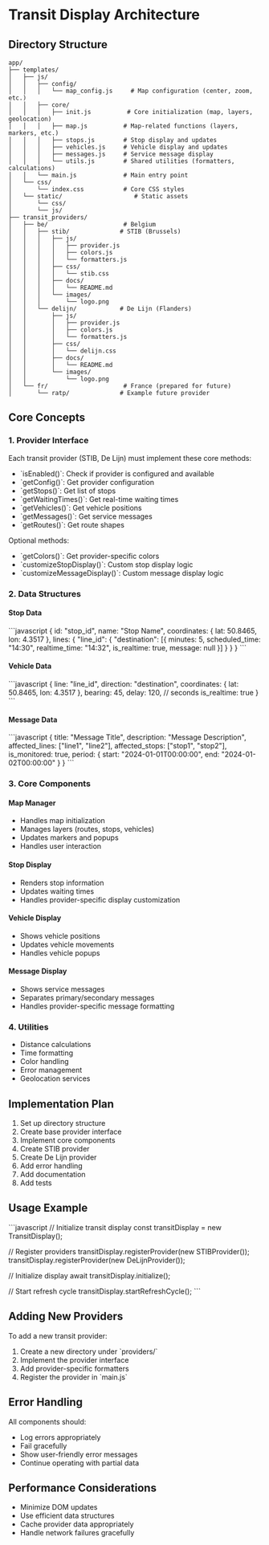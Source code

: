 # Transit Display Architecture

## Directory Structure
```
app/
├── templates/
│   ├── js/
│   │   ├── config/
│   │   │   └── map_config.js     # Map configuration (center, zoom, etc.)
│   │   ├── core/
│   │   │   ├── init.js          # Core initialization (map, layers, geolocation)
│   │   │   ├── map.js          # Map-related functions (layers, markers, etc.)
│   │   │   ├── stops.js        # Stop display and updates
│   │   │   ├── vehicles.js     # Vehicle display and updates
│   │   │   ├── messages.js     # Service message display
│   │   │   └── utils.js        # Shared utilities (formatters, calculations)
│   │   └── main.js             # Main entry point
│   └── css/
│       └── index.css           # Core CSS styles
│   └── static/                    # Static assets
│       └── css/
│       └── js/
├── transit_providers/
│   ├── be/                     # Belgium
│   │   ├── stib/              # STIB (Brussels)
│   │   │   ├── js/
│   │   │   │   ├── provider.js
│   │   │   │   ├── colors.js
│   │   │   │   └── formatters.js
│   │   │   ├── css/
│   │   │   │   └── stib.css
│   │   │   ├── docs/
│   │   │   │   └── README.md
│   │   │   └── images/
│   │   │       └── logo.png
│   │   └── delijn/            # De Lijn (Flanders)
│   │       ├── js/
│   │       │   ├── provider.js
│   │       │   ├── colors.js
│   │       │   └── formatters.js
│   │       ├── css/
│   │       │   └── delijn.css
│   │       ├── docs/
│   │       │   └── README.md
│   │       └── images/
│   │           └── logo.png
│   └── fr/                     # France (prepared for future)
│       └── ratp/              # Example future provider

```

## Core Concepts

### 1. Provider Interface
Each transit provider (STIB, De Lijn) must implement these core methods:
- \`isEnabled()\`: Check if provider is configured and available
- \`getConfig()\`: Get provider configuration
- \`getStops()\`: Get list of stops
- \`getWaitingTimes()\`: Get real-time waiting times
- \`getVehicles()\`: Get vehicle positions
- \`getMessages()\`: Get service messages
- \`getRoutes()\`: Get route shapes

Optional methods:
- \`getColors()\`: Get provider-specific colors
- \`customizeStopDisplay()\`: Custom stop display logic
- \`customizeMessageDisplay()\`: Custom message display logic

### 2. Data Structures

#### Stop Data
\`\`\`javascript
{
    id: "stop_id",
    name: "Stop Name",
    coordinates: {
        lat: 50.8465,
        lon: 4.3517
    },
    lines: {
        "line_id": {
            "destination": [{
                minutes: 5,
                scheduled_time: "14:30",
                realtime_time: "14:32",
                is_realtime: true,
                message: null
            }]
        }
    }
}
\`\`\`

#### Vehicle Data
\`\`\`javascript
{
    line: "line_id",
    direction: "destination",
    coordinates: {
        lat: 50.8465,
        lon: 4.3517
    },
    bearing: 45,
    delay: 120,  // seconds
    is_realtime: true
}
\`\`\`

#### Message Data
\`\`\`javascript
{
    title: "Message Title",
    description: "Message Description",
    affected_lines: ["line1", "line2"],
    affected_stops: ["stop1", "stop2"],
    is_monitored: true,
    period: {
        start: "2024-01-01T00:00:00",
        end: "2024-01-02T00:00:00"
    }
}
\`\`\`

### 3. Core Components

#### Map Manager
- Handles map initialization
- Manages layers (routes, stops, vehicles)
- Updates markers and popups
- Handles user interaction

#### Stop Display
- Renders stop information
- Updates waiting times
- Handles provider-specific display customization

#### Vehicle Display
- Shows vehicle positions
- Updates vehicle movements
- Handles vehicle popups

#### Message Display
- Shows service messages
- Separates primary/secondary messages
- Handles provider-specific message formatting

### 4. Utilities
- Distance calculations
- Time formatting
- Color handling
- Error management
- Geolocation services

## Implementation Plan

1. Set up directory structure
2. Create base provider interface
3. Implement core components
4. Create STIB provider
5. Create De Lijn provider
6. Add error handling
7. Add documentation
8. Add tests

## Usage Example

\`\`\`javascript
// Initialize transit display
const transitDisplay = new TransitDisplay();

// Register providers
transitDisplay.registerProvider(new STIBProvider());
transitDisplay.registerProvider(new DeLijnProvider());

// Initialize display
await transitDisplay.initialize();

// Start refresh cycle
transitDisplay.startRefreshCycle();
\`\`\`

## Adding New Providers

To add a new transit provider:

1. Create a new directory under \`providers/\`
2. Implement the provider interface
3. Add provider-specific formatters
4. Register the provider in \`main.js\`

## Error Handling

All components should:
- Log errors appropriately
- Fail gracefully
- Show user-friendly error messages
- Continue operating with partial data

## Performance Considerations

- Minimize DOM updates
- Use efficient data structures
- Cache provider data appropriately
- Handle network failures gracefully 